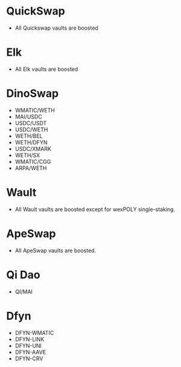 # QuickSwap
* All Quickswap vaults are boosted

# Elk
* All Elk vaults are boosted

# DinoSwap
* WMATIC/WETH
* MAI/USDC
* USDC/USDT
* USDC/WETH
* WETH/BEL
* WETH/DFYN
* USDC/XMARK
* WETH/SX
* WMATIC/CGG
* ARPA/WETH

# Wault
* All Wault vaults are boosted except for wexPOLY single-staking.

# ApeSwap
* All ApeSwap vaults are boosted.

# Qi Dao
* QI/MAI

# Dfyn
* DFYN-WMATIC
* DFYN-LINK
* DFYN-UNI
* DFYN-AAVE
* DFYN-CRV
